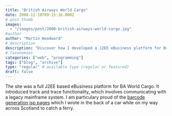 ```yaml
---
title: "British Airways World Cargo"
date: 2000-12-10T09:15:16.000Z
# post thumb
images:
  - "/images/post/2000-british-airways-world-cargo.jpg"
#author
author: "Martin Woodward"
# description
description: "Discover how I developed a J2EE eBusiness platform for British Airways World Cargo, featuring innovative track and trace and barcode generation."
# Taxonomies
categories: ["web", "programming"]
tags: ["blog", "archive"]
type: "regular" # available type (regular or featured)
draft: false
---
```


The site was a full J2EE based eBusiness platform for BA World Cargo. It introduced track and trace functionality, which involves communicating with a legacy mainframe system. I am particulary proud of the [barcode generation jsp pages](http://www.baworldcargo.com/barcode/index.jsp) which I wrote in the back of a car while on my way across Scotland to catch a ferry.
